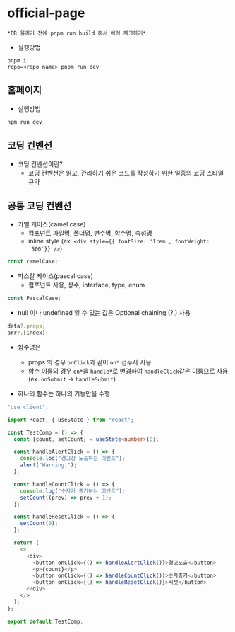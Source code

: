 # official-page

    *PR 올리기 전에 pnpm run build 해서 에러 체크하기*

- 실행방법

```
pnpm i
repo=<repo name> pnpm run dev
```

## 홈페이지

- 실행방법

```
npm run dev
```

## 코딩 컨벤션

- 코딩 컨벤션이란?
  - 코딩 컨벤션은 읽고, 관리하기 쉬운 코드를 작성하기 위한 일종의 코딩 스타일 규약

## 공통 코딩 컨벤션

- 카멜 케이스(camel case)
  - 컴포넌트 파일명, 폴더명, 변수명, 함수명, 속성명
  - inline style (ex. `<div style={{ fontSize: '1rem', fontWeight: '500'}} />`)

```ts
const camelCase;
```

- 파스칼 케이스(pascal case)
  - 컴포넌트 사용, 상수, interface, type, enum

```ts
const PascalCase;
```

- null 이나 undefined 일 수 있는 값은 Optional chaining (?.) 사용

```ts
data?.props;
arr?.[index];
```

- 함수명은

  - props 의 경우 `onClick`과 같이 `on*` 접두사 사용
  - 함수 이름의 경우 `on*`을 `handle*`로 변경하여 `handleClick`같은 이름으로 사용 (ex. `onSubmit` -> `handleSubmit`)

- 하나의 함수는 하나의 기능만을 수행

```ts
"use client";

import React, { useState } from "react";

const TestComp = () => {
  const [count, setCount] = useState<number>(0);

  const handleAlertClick = () => {
    console.log("경고창 노출하는 이벤트");
    alert("Warning!");
  };

  const handleCountClick = () => {
    console.log("숫자가 증가하는 이벤트");
    setCount((prev) => prev + 1);
  };

  const handleResetClick = () => {
    setCount(0);
  };

  return (
    <>
      <div>
        <button onClick={() => handleAlertClick()}>경고노출</button>
        <p>{count}</p>
        <button onClick={() => handleCountClick()}>숫자증가</button>
        <button onClick={() => handleResetClick()}>리셋</button>
      </div>
    </>
  );
};

export default TestComp;
```
